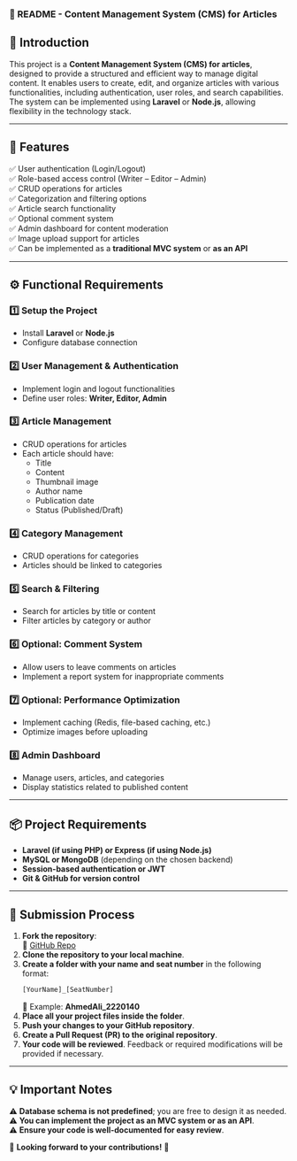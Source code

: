 ### **📌 README - Content Management System (CMS) for Articles**  

## **📖 Introduction**  
This project is a **Content Management System (CMS) for articles**, designed to provide a structured and efficient way to manage digital content. It enables users to create, edit, and organize articles with various functionalities, including authentication, user roles, and search capabilities. The system can be implemented using **Laravel** or **Node.js**, allowing flexibility in the technology stack.  

---

## **🎯 Features**  
✅ User authentication (Login/Logout)  
✅ Role-based access control (Writer – Editor – Admin)  
✅ CRUD operations for articles  
✅ Categorization and filtering options  
✅ Article search functionality  
✅ Optional comment system  
✅ Admin dashboard for content moderation  
✅ Image upload support for articles  
✅ Can be implemented as a **traditional MVC system** or **as an API**  

---

## **⚙️ Functional Requirements**  

### **1️⃣ Setup the Project**  
- Install **Laravel** or **Node.js**  
- Configure database connection  

### **2️⃣ User Management & Authentication**  
- Implement login and logout functionalities  
- Define user roles: **Writer, Editor, Admin**  

### **3️⃣ Article Management**  
- CRUD operations for articles  
- Each article should have:  
  - Title  
  - Content  
  - Thumbnail image  
  - Author name  
  - Publication date  
  - Status (Published/Draft)  

### **4️⃣ Category Management**  
- CRUD operations for categories  
- Articles should be linked to categories  

### **5️⃣ Search & Filtering**  
- Search for articles by title or content  
- Filter articles by category or author  

### **6️⃣ Optional: Comment System**  
- Allow users to leave comments on articles  
- Implement a report system for inappropriate comments  

### **7️⃣ Optional: Performance Optimization**  
- Implement caching (Redis, file-based caching, etc.)  
- Optimize images before uploading  

### **8️⃣ Admin Dashboard**  
- Manage users, articles, and categories  
- Display statistics related to published content  

---

## **📦 Project Requirements**  
- **Laravel (if using PHP) or Express (if using Node.js)**  
- **MySQL or MongoDB** (depending on the chosen backend)  
- **Session-based authentication or JWT**  
- **Git & GitHub for version control**  

---

## **🚀 Submission Process**  
1. **Fork the repository**:  
   🔗 [GitHub Repo](https://github.com/IT-Club-Workspace/task-web-cms-Beginner.git)  
2. **Clone the repository to your local machine**.  
3. **Create a folder with your name and seat number** in the following format:  
   ```bash
   [YourName]_[SeatNumber]
   ```
   📌 Example: **AhmedAli_2220140**  
4. **Place all your project files inside the folder**.  
5. **Push your changes to your GitHub repository**.  
6. **Create a Pull Request (PR) to the original repository**.  
7. **Your code will be reviewed**. Feedback or required modifications will be provided if necessary.  

---

## **💡 Important Notes**  
⚠️ **Database schema is not predefined**; you are free to design it as needed.  
⚠️ **You can implement the project as an MVC system or as an API**.  
⚠️ **Ensure your code is well-documented for easy review**.  

🚀 **Looking forward to your contributions!** 🚀
